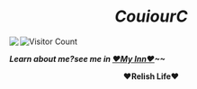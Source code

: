 
<h1 style="text-align:center;"><i> CouiourC</i> </h1> 
<img align="left" src="https://github-readme-stats.vercel.app/api?username=couriourc&show_icons=true&icon_color=CE1D2D&text_color=718096&bg_color=ffffff&hide_title=true" />

![Visitor Count](https://profile-counter.glitch.me/Christmas/count.svg)

<i align="center"><strong>Learn about me?see me in <a href="https://couriourc.github.io"><strong>❤My Inn❤</strong></a>~~</strong></i>

<div align="center"><strong>❤Relish Life❤</strong></div>
